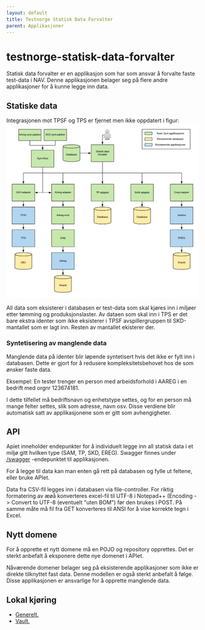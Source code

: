 ```yaml
---
layout: default
title: Testnorge Statisk Data Forvalter
parent: Applikasjoner
---
```


# testnorge-statisk-data-forvalter

Statisk data forvalter er en applikasjon som har som ansvar å forvalte faste test-data i NAV. 
Denne applikasjonen belager seg på flere andre applikasjoner for å kunne legge inn data.
 
## Statiske data
Integrasjonen mot TPSF og TPS er fjernet men ikke oppdatert i figur:
![Faste data flowchart](./doc/images/Faste%20data%20flowchart.png "Faste data flowchart")


All data som eksisterer i databasen er test-data som skal kjøres inn i miljøer etter tømming og produksjonslaster.
Av dataen som skal inn i TPS er det bare ekstra identer som ikke eksisterer i TPSF avspillergruppen til SKD-mantallet som
er lagt inn. Resten av mantallet ekisterer der. 

### Syntetisering av manglende data
Manglende data på identer blir løpende syntetisert hvis det ikke er fylt inn i databasen. Dette er gjort for å redusere
kompleksitetsbehovet hos de som ønsker faste data. 

Eksempel: En tester trenger en person med arbeidsforhold i AAREG i en bedrift med orgnr 123674181. 

I dette tilfellet må bedriftsnavn og enhetstype settes, og for en person må mange felter settes, slik som adresse, navn 
osv. Disse verdiene blir automatisk satt av applikasjonene som er gitt som avhengigheter. 
 
## API

Apiet inneholder endepunkter for å individuelt legge inn all statisk data i et miljø gitt hvilken type (SAM, TP, SKD, EREG).
Swagger finnes under [/swagger](https://testnorge-statisk-data-forvalter.dev.intern.nav.no/swagger) -endepunktet til applikasjonen.

For å legge til data kan man enten gå rett på databasen og fylle ut feltene, eller bruke APIet. 

Data fra CSV-fil legges inn i databasen via file-controller. For riktig formatering av æøå konverteres excel-fil til UTF-8 
i Notepad++ (Encoding -> Convert to UTF-8 (eventuelt "uten BOM") før den brukes i POST. På samme måte må fil fra GET 
konverteres til ANSI for å vise korrekte tegn i Excel.   


## Nytt domene

For å opprette et nytt domene må en POJO og repository opprettes. Det er sterkt anbefalt å eksponere dette nye domenet i APIet.

Nåværende domener belager seg på eksisterende applikasjoner som ikke er direkte tilknyttet fast data. Denne modellen er også
sterkt anbefalt å følge. Disse applikasjonen er ansvarlige for å opprette manglende data.


## Lokal kjøring
* [Generelt.](../../docs/local_general.md)
* [Vault.](../../docs/local_vault.md)

